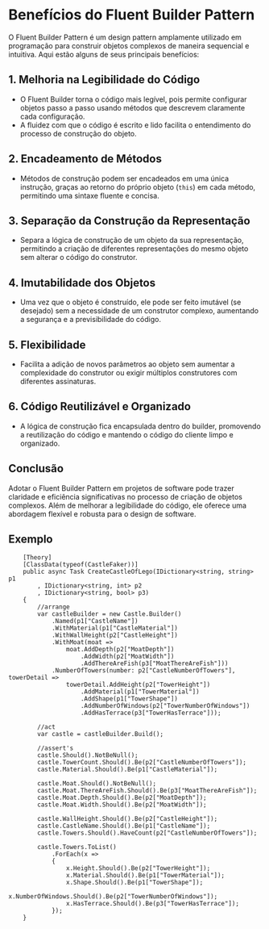 # Benefícios do Fluent Builder Pattern

O Fluent Builder Pattern é um design pattern amplamente utilizado em programação para construir objetos complexos de maneira sequencial e intuitiva. Aqui estão alguns de seus principais benefícios:

## 1. Melhoria na Legibilidade do Código

- O Fluent Builder torna o código mais legível, pois permite configurar objetos passo a passo usando métodos que descrevem claramente cada configuração.
- A fluidez com que o código é escrito e lido facilita o entendimento do processo de construção do objeto.

## 2. Encadeamento de Métodos

- Métodos de construção podem ser encadeados em uma única instrução, graças ao retorno do próprio objeto (`this`) em cada método, permitindo uma sintaxe fluente e concisa.

## 3. Separação da Construção da Representação

- Separa a lógica de construção de um objeto da sua representação, permitindo a criação de diferentes representações do mesmo objeto sem alterar o código do construtor.

## 4. Imutabilidade dos Objetos

- Uma vez que o objeto é construído, ele pode ser feito imutável (se desejado) sem a necessidade de um construtor complexo, aumentando a segurança e a previsibilidade do código.

## 5. Flexibilidade

- Facilita a adição de novos parâmetros ao objeto sem aumentar a complexidade do construtor ou exigir múltiplos construtores com diferentes assinaturas.

## 6. Código Reutilizável e Organizado

- A lógica de construção fica encapsulada dentro do builder, promovendo a reutilização do código e mantendo o código do cliente limpo e organizado.

## Conclusão

Adotar o Fluent Builder Pattern em projetos de software pode trazer claridade e eficiência significativas no processo de criação de objetos complexos. Além de melhorar a legibilidade do código, ele oferece uma abordagem flexível e robusta para o design de software.

## Exemplo

```plaintext
    [Theory]
    [ClassData(typeof(CastleFaker))]
    public async Task CreateCastleOfLego(IDictionary<string, string> p1
        , IDictionary<string, int> p2
        , IDictionary<string, bool> p3)
    {
        //arrange
        var castleBuilder = new Castle.Builder()
            .Named(p1["CastleName"])
            .WithMaterial(p1["CastleMaterial"])
            .WithWallHeight(p2["CastleHeight"])
            .WithMoat(moat =>
                moat.AddDepth(p2["MoatDepth"])
                    .AddWidth(p2["MoatWidth"])
                    .AddThereAreFish(p3["MoatThereAreFish"]))
            .NumberOfTowers(number: p2["CastleNumberOfTowers"], towerDetail =>
                towerDetail.AddHeight(p2["TowerHeight"])
                    .AddMaterial(p1["TowerMaterial"])
                    .AddShape(p1["TowerShape"])
                    .AddNumberOfWindows(p2["TowerNumberOfWindows"])
                    .AddHasTerrace(p3["TowerHasTerrace"]));

        //act
        var castle = castleBuilder.Build();

        //assert's
        castle.Should().NotBeNull();
        castle.TowerCount.Should().Be(p2["CastleNumberOfTowers"]);
        castle.Material.Should().Be(p1["CastleMaterial"]);

        castle.Moat.Should().NotBeNull();
        castle.Moat.ThereAreFish.Should().Be(p3["MoatThereAreFish"]);
        castle.Moat.Depth.Should().Be(p2["MoatDepth"]);
        castle.Moat.Width.Should().Be(p2["MoatWidth"]);

        castle.WallHeight.Should().Be(p2["CastleHeight"]);
        castle.CastleName.Should().Be(p1["CastleName"]);
        castle.Towers.Should().HaveCount(p2["CastleNumberOfTowers"]);

        castle.Towers.ToList()
            .ForEach(x =>
            {
                x.Height.Should().Be(p2["TowerHeight"]);
                x.Material.Should().Be(p1["TowerMaterial"]);
                x.Shape.Should().Be(p1["TowerShape"]);
                x.NumberOfWindows.Should().Be(p2["TowerNumberOfWindows"]);
                x.HasTerrace.Should().Be(p3["TowerHasTerrace"]);
            });
    }
```